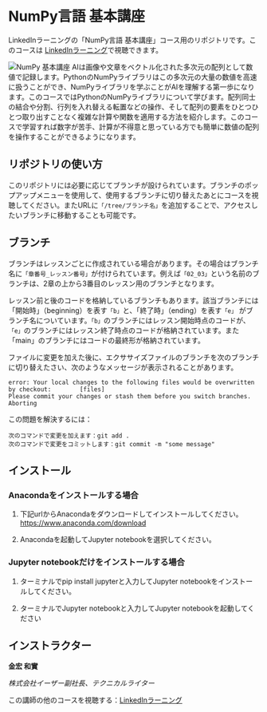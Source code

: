 # NumPy言語 基本講座
LinkedInラーニングの「NumPy言語 基本講座」コース用のリポジトリです。このコースは [LinkedInラーニング][lil-course-url]で視聴できます。

![NumPy 基本講座][lil-thumbnail-url] 
AIは画像や文章をベクトル化された多次元の配列として数値で記録します。PythonのNumPyライブラリはこの多次元の大量の数値を高速に扱うことができ、NumPyライブラリを学ぶことがAIを理解する第一歩になります。このコースではPythonのNumPyライブラリについて学びます。配列同士の結合や分割、行列を入れ替える転置などの操作、そして配列の要素をひとつひとつ取り出すことなく複雑な計算や関数を適用する方法を紹介します。このコースで学習すれば数字が苦手、計算が不得意と思っている方でも簡単に数値の配列を操作することができるようになります。

## リポジトリの使い方
このリポジトリには必要に応じてブランチが設けられています。ブランチのポップアップメニューを使用して、使用するブランチに切り替えたあとにコースを視聴してください。またURLに`「/tree/ブランチ名」`を追加することで、アクセスしたいブランチに移動することも可能です。

## ブランチ
ブランチはレッスンごとに作成されている場合があります。その場合はブランチ名に`「章番号_レッスン番号」`が付けられています。例えば`「02_03」`という名前のブランチは、2章の上から3番目のレッスン用のブランチとなります。

レッスン前と後のコードを格納しているブランチもあります。該当ブランチには「開始時」（beginning）を表す`「b」`と、「終了時」（ending）を表す`「e」` がブランチ名についています。`「b」`のブランチにはレッスン開始時点のコードが、`「e」`のブランチにはレッスン終了時点のコードが格納されています。また「main」のブランチにはコードの最終形が格納されています。

ファイルに変更を加えた後に、エクササイズファイルのブランチを次のブランチに切り替えたさい、次のようなメッセージが表示されることがあります。

    error: Your local changes to the following files would be overwritten by checkout:        [files]
    Please commit your changes or stash them before you switch branches.
    Aborting

この問題を解決するには：
	
    次のコマンドで変更を加えます：git add .
	次のコマンドで変更をコミットします：git commit -m "some message"

## インストール
### Anacondaをインストールする場合

1. 下記urlからAnacondaをダウンロードしてインストールしてください。
https://www.anaconda.com/download

2. Anacondaを起動してJupyter notebookを選択してください。

### Jupyter notebookだけをインストールする場合
1. ターミナルでpip install jupyterと入力してJupyter notebookをインストールしてください。

2. ターミナルでJupyter notebookと入力してJupyter notebookを起動してください


## インストラクター

**金宏 和實**

_株式会社イーザー副社長、テクニカルライター_

この講師の他のコースを視聴する：[LinkedInラーニング](https://www.linkedin.com/learning/instructors/21400000)

[lil-course-url]: https://www.linkedin.com/learning/numpy-essential-training-23166311/
[lil-thumbnail-url]: https://media.licdn.com/dms/image/v2/D4E0DAQEiKBwbjZb74A/learning-public-crop_675_1200/learning-public-crop_675_1200/0/1735842803711?e=2147483647&v=beta&t=185iS45Hbt90SypN5OY20-IpWfo9Fzc_Ag7Yj3RYejU
